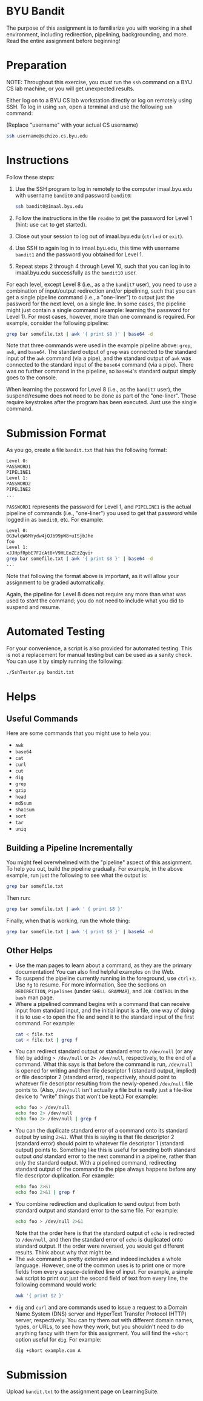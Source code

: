 # BYU Bandit

The purpose of this assignment is to familiarize you with working in a shell
environment, including redirection, pipelining, backgrounding, and more.  Read
the entire assignment before beginning!


# Preparation

NOTE: Throughout this exercise, you _must_ run the `ssh` command on a BYU CS
lab machine, or you will get unexpected results.

Either log on to a BYU CS lab workstation directly or log on remotely using
SSH.  To log in using `ssh`, open a terminal and use the following `ssh`
command:

(Replace "username" with your actual CS username)

```bash
ssh username@schizo.cs.byu.edu
```


# Instructions

Follow these steps:

 1. Use the SSH program to log in remotely to the computer imaal.byu.edu with
    username `bandit0` and password `bandit0`:

    ```bash
    ssh bandit0@imaal.byu.edu
    ```

 2. Follow the instructions in the file `readme` to get the password for Level
    1 (hint: use `cat` to get started).

 3. Close out your session to log out of imaal.byu.edu (`ctrl`+`d` or `exit`).

 4. Use SSH to again log in to imaal.byu.edu, this time with username `bandit1`
    and the password you obtained for Level 1.

 5. Repeat steps 2 through 4 through Level 10, such that you can log in to
    imaal.byu.edu successfully as the `bandit10` user.

For each level, except Level 8 (i.e., as a the `bandit7` user), you need to use
a combination of input/output redirection and/or pipelining, such that you can
get a single pipeline command (i.e., a "one-liner") to output just the password
for the next level, on a single line.  In some cases, the pipeline might just
contain a single command (example: learning the password for Level 1).  For
most cases, however, more than one command is required.  For example, consider
the following pipeline:

```bash
grep bar somefile.txt | awk '{ print $8 }' | base64 -d
```

Note that three commands were used in the example pipeline above: `grep`,
`awk`, and `base64`.  The standard output of `grep` was connected to the
standard input of the `awk` command (via a pipe), and the standard output of
`awk` was connected to the standard input of the `base64` command (via a pipe).
There was no further command in the pipeline, so `base64`'s standard output
simply goes to the console.

When learning the password for Level 8 (i.e., as the `bandit7` user), the
suspend/resume does not need to be done as part of the "one-liner".  Those
require keystrokes after the program has been executed.  Just use the single
command.


# Submission Format

As you go, create a file `bandit.txt` that has the following format:

```bash
Level 0:
PASSWORD1
PIPELINE1
Level 1:
PASSWORD2
PIPELINE2
...
```

`PASSWORD1` represents the password for Level 1, and `PIPELINE1` is the actual
pipeline of commands (i.e., "one-liner") you used to get that password while
logged in as `bandit0`, etc.  For example:

```bash
Level 0:
0G3wlqW6MYydw4jQJb99pW8+uISjbJhe
foo
Level 1:
xJJHpfRpbE7F2cAt8+V9HLEoZEzZqvi+
grep bar somefile.txt | awk '{ print $8 }' | base64 -d
...
```

Note that following the format above is important, as it will allow your
assignment to be graded automatically.

Again, the pipeline for Level 8 does not require any more than what was used to
_start_ the command; you do not need to include what you did to suspend and
resume.


# Automated Testing

For your convenience, a script is also provided for automated testing.  This is
not a replacement for manual testing but can be used as a sanity check.  You
can use it by simply running the following:

```bash
./SshTester.py bandit.txt
```


# Helps

## Useful Commands

Here are some commands that you might use to help you:

 - `awk`
 - `base64`
 - `cat`
 - `curl`
 - `cut`
 - `dig`
 - `grep`
 - `gzip`
 - `head`
 - `md5sum`
 - `sha1sum`
 - `sort`
 - `tar`
 - `uniq`


## Building a Pipeline Incrementally

You might feel overwhelmed with the "pipeline" aspect of this assignment.  To
help you out, build the pipeline gradually.  For example, in the above example,
run just the following to see what the output is:

```bash
grep bar somefile.txt
```

Then run:

```bash
grep bar somefile.txt | awk ' { print $8 }'
```

Finally, when that is working, run the whole thing:

```bash
grep bar somefile.txt | awk '{ print $8 }' | base64 -d
```


## Other Helps

 - Use the man pages to learn about a command, as they are the primary
   documentation!  You can also find helpful examples on the Web.
 - To suspend the pipeline currently running in the foreground, use `ctrl`+`z`.
   Use `fg` to resume.  For more information, See the sections on
   `REDIRECTION`, `Pipelines` (under `SHELL GRAMMAR`), and `JOB CONTROL` in the
   `bash` man page.
 - Where a pipelined command begins with a command that can receive input from
   standard input, and the initial input is a file, one way of doing it is to
   use `<` to open the file and send it to the standard input of the first
   command.  For example:
   ```bash
   cat < file.txt
   cat < file.txt | grep f
   ```
 - You can redirect standard output or standard error to `/dev/null` (or any
   file) by adding `> /dev/null` or `2> /dev/null`, respectively, to the end of
   a command.  What this says is that before the command is run, `/dev/null` is
   opened for writing and then file descriptor 1 (standard output, implied) or
   file descriptor 2 (standard error), respectively, should point to whatever
   file descriptor resulting from the newly-opened `/dev/null` file points to.
   (Also, `/dev/null` isn't actually a file but is really just a file-like
   device to "write" things that won't be kept.)  For example:
   ```bash
   echo foo > /dev/null
   echo foo 2> /dev/null
   echo foo 2> /dev/null | grep f
   ```
 - You can the duplicate standard error of a command onto its standard output
   by using `2>&1`.  What this is saying is that file descriptor 2 (standard
   error) should point to whatever file descriptor 1 (standard output) points
   to.  Something like this is useful for sending both standard output _and_
   standard error to the next command in a pipeline, rather than only the
   standard output.  With a pipelined command, redirecting standard output of
   the command to the pipe always happens before any file descriptor
   duplication.  For example:
   ```bash
   echo foo 2>&1
   echo foo 2>&1 | grep f
   ```
 - You combine redirection and duplication to send output from both standard
   output and standard error to the same file.  For example:
   ```bash
   echo foo > /dev/null 2>&1
   ```
   Note that the order here is that the standard output of `echo` is redirected
   to `/dev/null`, and then the standard error of `echo` is duplicated onto
   standard output.  If the order were reversed, you would get different results.
   Think about why that might be.
 - The `awk` command is pretty extensive and indeed includes a whole language.
   However, one of the common uses is to print one or more fields from every a
   space-delimited line of input.  For example, a simple `awk` script to print
   out just the second field of text from every line, the following command
   would work:
   ```bash
   awk '{ print $2 }'
   ```
 - `dig` and `curl` and are commands used to issue a request to a Domain Name
   System (DNS) server and HyperText Transfer Protocol (HTTP) server,
   respectively.  You can try them out with different domain names, types, or
   URLs, to see how they work, but you shouldn't need to do anything fancy with
   them for this assignment.  You will find the `+short` option useful for
   `dig`.  For example:
   ```bash
   dig +short example.com A
   ```


# Submission

Upload `bandit.txt` to the assignment page on LearningSuite.

